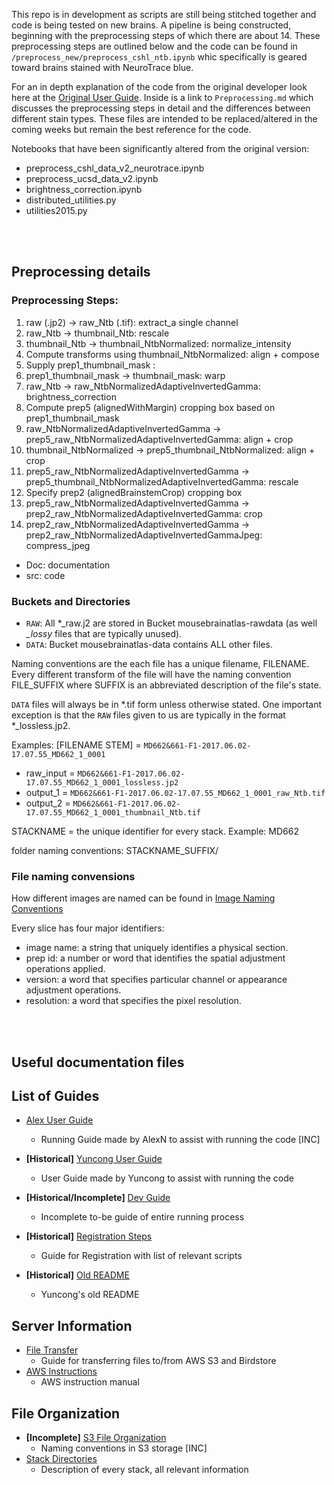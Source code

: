 This repo is in development as scripts are still being stitched together and code is being tested on new brains. A pipeline is being constructed, beginning with the preprocessing steps of which there are about 14. These preprocessing steps are outlined below and the code can be found in `/preprocess_new/preprocess_cshl_ntb.ipynb` whic specifically is geared toward brains stained with NeuroTrace blue.

For an in depth explanation of the code from the original developer look here at the [Original User Guide](doc/User%20Manuals/UserGuide.md). Inside is a link to `Preprocessing.md` which discusses the preprocessing steps in detail and the differences between different stain types. These files are intended to be replaced/altered in the coming weeks but remain the best reference for the code.

Notebooks that have been significantly altered from the original version:
  - preprocess_cshl_data_v2_neurotrace.ipynb
  - preprocess_ucsd_data_v2.ipynb
  - brightness_correction.ipynb
  - distributed_utilities.py
  - utilities2015.py

<br><br>

## Preprocessing details

### Preprocessing Steps:

1) raw (.jp2) -> raw_Ntb (.tif): extract_a single channel
2) raw_Ntb -> thumbnail_Ntb: rescale
3) thumbnail_Ntb -> thumbnail_NtbNormalized: normalize_intensity
4) Compute transforms using thumbnail_NtbNormalized: align + compose
5) Supply prep1_thumbnail_mask :
6) prep1_thumbnail_mask -> thumbnail_mask: warp
7) raw_Ntb -> raw_NtbNormalizedAdaptiveInvertedGamma: brightness_correction
8) Compute prep5 (alignedWithMargin) cropping box based on prep1_thumbnail_mask
9) raw_NtbNormalizedAdaptiveInvertedGamma -> prep5_raw_NtbNormalizedAdaptiveInvertedGamma: align + crop
10) thumbnail_NtbNormalized -> prep5_thumbnail_NtbNormalized: align + crop
11) prep5_raw_NtbNormalizedAdaptiveInvertedGamma -> prep5_thumbnail_NtbNormalizedAdaptiveInvertedGamma: rescale
12) Specify prep2 (alignedBrainstemCrop) cropping box
13) prep5_raw_NtbNormalizedAdaptiveInvertedGamma -> prep2_raw_NtbNormalizedAdaptiveInvertedGamma: crop
14) prep2_raw_NtbNormalizedAdaptiveInvertedGamma -> prep2_raw_NtbNormalizedAdaptiveInvertedGammaJpeg: compress_jpeg

* Doc: documentation
* src: code

### Buckets and Directories

 - `RAW`: All *\_raw.j2 are stored in Bucket mousebrainatlas-rawdata (as well *_lossy* files that are typically unused).
 - `DATA`: Bucket mousebrainatlas-data contains ALL other files.
 

Naming conventions are the each file has a unique filename, FILENAME. Every different transform of the file will have the naming convention FILE_SUFFIX where SUFFIX is an abbreviated description of the file's state.

`DATA` files will always be in *.tif form unless otherwise stated. One important exception is that the `RAW` files given to us are typically in the format *\_lossless.jp2.

Examples:
[FILENAME STEM] = `MD662&661-F1-2017.06.02-17.07.55_MD662_1_0001`
- raw_input = `MD662&661-F1-2017.06.02-17.07.55_MD662_1_0001_lossless.jp2`
- output_1 = `MD662&661-F1-2017.06.02-17.07.55_MD662_1_0001_raw_Ntb.tif`
- output_2 = `MD662&661-F1-2017.06.02-17.07.55_MD662_1_0001_thumbnail_Ntb.tif`

STACKNAME = the unique identifier for every stack. Example: MD662

folder naming conventions: STACKNAME_SUFFIX/

### File naming convensions

How different images are named can be found in [Image Naming Conventions](doc/User%20Manuals/user_guide_pages/imageNamingConventions.md)

Every slice has four major identifiers:
* image name: a string that uniquely identifies a physical section.
* prep id: a number or word that identifies the spatial adjustment operations applied.
* version: a word that specifies particular channel or appearance adjustment operations.
* resolution: a word that specifies the pixel resolution.

<br><br>

## Useful documentation files

## List of Guides
- [Alex User Guide](doc/RunningFiles.md)
  - Running Guide made by AlexN to assist with running the code [INC]
- **[Historical]** [Yuncong User Guide](doc/User%20Manuals/UserGuide.md)
  - User Guide made by Yuncong to assist with running the code

- **[Historical/Incomplete]** [Dev Guide](doc/DeveloperGuide.md)
  - Incomplete to-be guide of entire running process
- **[Historical]** [Registration Steps](doc/Analysis.md)
  - Guide for Registration with list of relevant scripts
- **[Historical]** [Old README](doc/old_readme.md)
  - Yuncong's old README

## Server Information
- [File Transfer](doc/TransferFiles.md)
  - Guide for transferring files to/from AWS S3 and Birdstore
- [AWS Instructions](doc/writeup/AWS_instruction.md)
  - AWS instruction manual

## File Organization
- **[Incomplete]** [S3 File Organization](doc/writeup/S3_file_organization.md)
  - Naming conventions in S3 storage [INC]
- [Stack Directories](doc/Brain_stack_directories.md)
  - Description of every stack, all relevant information
